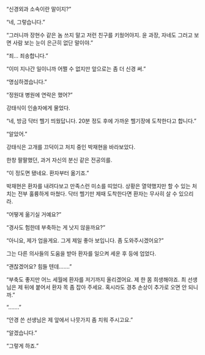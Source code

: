 “신경외과 소속이란 말이지?”

“네, 그렇습니다.”

“그러니까 장현수 같은 놈 쓰지 말고 저런 친구를 키웠어야지. 윤 과장, 자네도 그러고 보면 사람 보는 눈이 은근히 없단 말이야.”

“죄… 죄송합니다.”

“이미 지나간 일이니까 어쩔 수 없지만 앞으로는 좀 더 신경 써.”

“명심하겠습니다.”

“정원대 병원에 연락은 했어?”

강태식이 인솔자에게 물었다.

“네, 방금 닥터 헬기 띄웠답니다. 20분 정도 후에 가까운 헬기장에 도착한다고 합니다.”

“알았어.”

강태식은 고개를 끄덕이고 처치 중인 박재현을 바라보았다.

한창 팔팔했던, 과거 자신의 분신 같은 전공의를.

“이 정도면 됐네요. 환자부터 옮기죠.”

박재현은 환자를 내려다보고 만족스런 미소를 띠었다. 상황은 열약했지만 할 수 있는 처치는 전부 훌륭하게 마쳤다. 닥터 헬기만 제때 도착한다면 환자는 무사히 살 수 있으리라.

“어떻게 옮기실 거예요?”

“경사도 험한데 부축하는 게 낫지 않을까요?”

“아니요, 제가 업을게요. 그게 제일 좋아 보입니다. 좀 도와주시겠어요?”

그는 다른 의사들의 도움을 받아 환자를 일으켜 세운 후 등에 업었다.

“괜찮겠어요? 힘들 텐데…….”

“부축도 좋지만 어느 세월에 환자를 저기까지 올리겠어요. 제 한 몸 희생해야죠. 최 선생님은 제 뒤에 붙어서 환자 목 좀 잡아 주세요. 혹시라도 경추 손상이 추가로 오면 안 되니까.”

“…….”

“안경 쓴 선생님은 제 앞에서 나뭇가지 좀 치워 주시고요.”

“알겠습니다.”

“그렇게 하죠.”